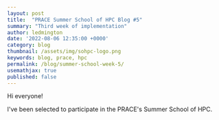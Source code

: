 ```yaml
---
layout: post
title:  "PRACE Summer School of HPC Blog #5"
summary: "Third week of implementation"
author: ledmington
date: '2022-08-06 12:35:00 +0000'
category: blog
thumbnail: /assets/img/sohpc-logo.png
keywords: blog, prace, hpc
permalink: /blog/summer-school-week-5/
usemathjax: true
published: false
---
```


Hi everyone!

I've been selected to participate in the PRACE's Summer School of HPC.